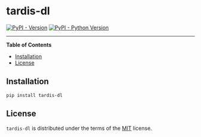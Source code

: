 # tardis-dl

[![PyPI - Version](https://img.shields.io/pypi/v/tardis-dl.svg)](https://pypi.org/project/tardis-dl)
[![PyPI - Python Version](https://img.shields.io/pypi/pyversions/tardis-dl.svg)](https://pypi.org/project/tardis-dl)

-----

**Table of Contents**

- [Installation](#installation)
- [License](#license)

## Installation

```console
pip install tardis-dl
```

## License

`tardis-dl` is distributed under the terms of the [MIT](https://spdx.org/licenses/MIT.html) license.
